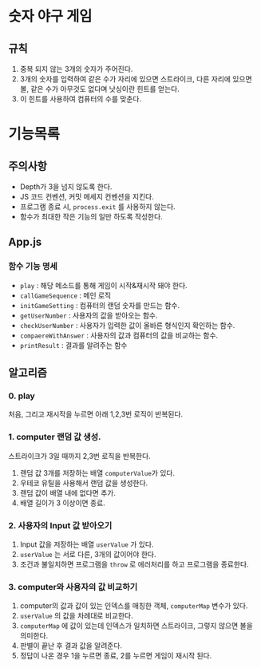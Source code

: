 # 숫자 야구 게임
## 규칙
1. 중복 되지 않는 3개의 숫자가 주어진다.
2. 3개의 숫자를 입력하여 같은 수가 자리에 있으면 스트라이크, 다른 자리에 있으면 볼, 같은 수가 아무것도 없다며 낫싱이란 힌트를 얻는다.
3. 이 힌트를 사용하여 컴퓨터의 수를 맞춘다.

# 기능목록
## 주의사항
- Depth가 3을 넘지 않도록 한다.
- JS 코드 컨벤션, 커밋 메세지 컨벤션을 지킨다.
- 프로그램 종료 시, `process.exit` 를 사용하지 않는다. 
- 함수가 최대한 작은 기능의 일만 하도록 작성한다.

## App.js
### 함수 기능 명세
- `play` : 해당 메소드를 통해 게임이 시작&재시작 돼야 한다.
- `callGameSequence` : 메인 로직
- `initGameSetting` : 컴퓨터의 랜덤 숫자를 만드는 함수.
- `getUserNumber` : 사용자의 값을 받아오는 함수.
- `checkUserNumber` : 사용자가 입력한 값이 올바른 형식인지 확인하는 함수.
- `compaereWithAnswer` : 사용자의 값과 컴퓨터의 값을 비교하는 함수.
- `printResult` : 결과를 알려주는 함수

## 알고리즘 

### 0. play
처음, 그리고 재시작을 누르면 아래 1,2,3번 로직이 반복된다. 

### 1. computer 랜덤 값 생성.
스트라이크가 3일 때까지 2,3번 로직을 반복한다.
1. 랜덤 값 3개를 저장하는 배열 `computerValue`가 있다.
2. 우테코 유틸을 사용해서 랜덤 값을 생성한다.
3. 랜덤 값이 배열 내에 없다면 추가.
4. 배열 길이가 3 이상이면 종료.

### 2. 사용자의 Input 값 받아오기
1. Input 값을 저장하는 배열 `userValue` 가 있다.
2. `userValue` 는 서로 다른, 3개의 값이어야 한다.
3. 조건과 불일치하면 프로그램을 `throw` 로 에러처리를 하고 프로그램을 종료한다.

### 3. computer와 사용자의 값 비교하기
1. computer의 값과 값이 있는 인덱스를 매칭한 객체, `computerMap` 변수가 있다.
2. `userValue` 의 값을 차례대로 비교한다.
3. `computerMap` 에 값이 있는데 인덱스가 일치하면 스트라이크, 그렇지 않으면 볼을 의미한다.
4. 판별이 끝난 후 결과 값을 알려준다.
5. 정답이 나온 경우 1을 누르면 종료, 2를 누르면 게임이 재시작 된다. 